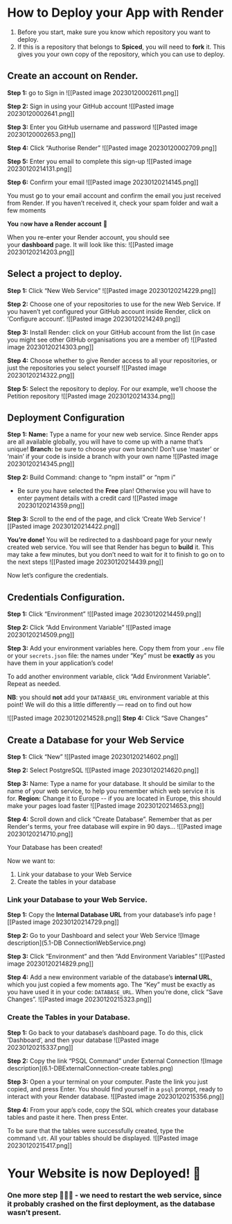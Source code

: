 # How to Deploy your App with Render

1.  Before you start, make sure you know which repository you want to deploy.
2.  If this is a repository that belongs to **Spiced**, you will need to **fork** it. This gives you your own copy of the repository, which you can use to deploy.

## Create an account on Render.

**Step 1:** go to Sign in
![[Pasted image 20230120002611.png]]


**Step 2:** Sign in using your GitHub account
![[Pasted image 20230120002641.png]]


**Step 3:** Enter you GitHub username and password
![[Pasted image 20230120002653.png]]


**Step 4:** Click “Authorise Render”
![[Pasted image 20230120002709.png]]


**Step 5:** Enter you email to complete this sign-up
![[Pasted image 20230120214131.png]]


**Step 6:** Confirm your email
![[Pasted image 20230120214145.png]]


You must go to your email account and confirm the email you just received from Render. If you haven’t received it, check your spam folder and wait a few moments

**You** n**ow have a Render account** 🥳

When you re-enter your Render account, you should see your **dashboard** page. It will look like this:
![[Pasted image 20230120214203.png]]


## Select a project to deploy.

**Step 1:** Click “New Web Service”
![[Pasted image 20230120214229.png]]


**Step 2:** Choose one of your repositories to use for the new Web Service. If you haven’t yet configured your GitHub account inside Render, click on ‘Configure account’.
![[Pasted image 20230120214249.png]]


**Step 3:** Install Render: click on your GitHub account from the list (in case you might see other GitHub organisations you are a member of)
![[Pasted image 20230120214303.png]]


**Step 4:** Choose whether to give Render access to all your repositories, or just the repositories you select yourself
![[Pasted image 20230120214322.png]]


**Step 5:** Select the repository to deploy. For our example, we’ll choose the Petition repository
![[Pasted image 20230120214334.png]]


## Deployment Configuration

**Step 1:** **Name:** Type a name for your new web service. Since Render apps are all available globally, you will have to come up with a name that’s unique! **Branch:** be sure to choose your own branch! Don’t use ‘master’ or ‘main’ if your code is inside a branch with your own name
![[Pasted image 20230120214345.png]]


**Step 2:** Build Command: change to “npm install” or “npm i”

-   Be sure you have selected the **Free** plan! Otherwise you will have to enter payment details with a credit card
 ![[Pasted image 20230120214359.png]]

**Step 3:** Scroll to the end of the page, and click ‘Create Web Service’
![[Pasted image 20230120214422.png]]


**You’re done!** You will be redirected to a dashboard page for your newly created web service. You will see that Render has begun to **build** it. This may take a few minutes, but you don’t need to wait for it to finish to go on to the next steps
![[Pasted image 20230120214439.png]]


Now let’s configure the credentials.

## Credentials Configuration.

**Step 1:** Click “Environment”
![[Pasted image 20230120214459.png]]


**Step 2:** Click “Add Environment Variable”
![[Pasted image 20230120214509.png]]


**Step 3:** Add your environment variables here. Copy them from your `.env` file or your `secrets.json` file: the names under “Key” must be **exactly** as you have them in your application’s code!

To add another environment variable, click “Add Environment Variable”. Repeat as needed.

**NB**: you should **not** add your `DATABASE_URL` environment variable at this point! We will do this a little differently — read on to find out how

![[Pasted image 20230120214528.png]]
**Step 4:** Click “Save Changes”

## Create a Database for your Web Service

**Step 1:** Click “New”
![[Pasted image 20230120214602.png]]


**Step 2:** Select PostgreSQL
![[Pasted image 20230120214620.png]]


**Step 3:** Name: Type a name for your database. It should be similar to the name of your web service, to help you remember which web service it is for. **Region:** Change it to Europe -- if you are located in Europe, this should make your pages load faster
![[Pasted image 20230120214653.png]]


**Step 4:** Scroll down and click “Create Database”. Remember that as per Render's terms, your free database will expire in 90 days...
![[Pasted image 20230120214710.png]]


Your Database has been created!

Now we want to:

1.  Link your database to your Web Service
2.  Create the tables in your database

### Link your Database to your Web Service.

**Step 1:** Copy the **Internal Database URL** from your database’s info page
![[Pasted image 20230120214729.png]]


**Step 2:** Go to your Dashboard and select your Web Service ![Image description](5.1-DB ConnectionWebService.png)

**Step 3:** Click “Environment” and then “Add Environment Variables”
![[Pasted image 20230120214829.png]]


**Step 4:** Add a new environment variable of the database’s **internal URL**, which you just copied a few moments ago. The “Key” must be exactly as you have used it in your code: `DATABASE_URL`. When you’re done, click “Save Changes”.
![[Pasted image 20230120215323.png]]


### Create the Tables in your Database.

**Step 1:** Go back to your database’s dashboard page. To do this, click ‘Dashboard’, and then your database
![[Pasted image 20230120215337.png]]


**Step 2:** Copy the link “PSQL Command” under External Connection ![Image description](6.1-DBExternalConnection-create tables.png)

**Step 3:** Open a your terminal on your computer. Paste the link you just copied, and press Enter. You should find yourself in a `psql` prompt, ready to interact with your Render database.
![[Pasted image 20230120215356.png]]


**Step 4:** From your app’s code, copy the SQL which creates your database tables and paste it here. Then press Enter.

To be sure that the tables were successfully created, type the command `\dt`. All your tables should be displayed.
![[Pasted image 20230120215417.png]]


# Your Website is now Deployed! 🎊

### One more step 🚶🏽‍♂️ - we need to **restart** the web service, since it probably crashed on the first deployment, as the database wasn’t present.